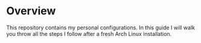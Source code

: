 # Overview

This repository contains my personal configurations.
In this guide I will walk you throw all the steps I follow after a fresh Arch Linux installation.

